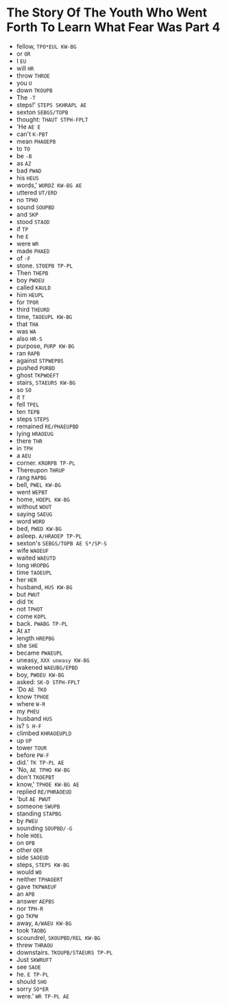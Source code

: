 # The Story Of The Youth Who Went Forth To Learn What Fear Was Part 4

* fellow, `TPO*EUL KW-BG`
* or `OR`
* I `EU`
* will `HR`
* throw `THROE`
* you `U`
* down `TKOUPB`
* The `-T`
* steps!' `STEPS SKHRAPL AE`
* sexton `SEBGS/TOPB`
* thought: `THAUT STPH-FPLT`
* 'He `AE E`
* can't `K-PBT`
* mean `PHAOEPB`
* to `TO`
* be `-B`
* as `AZ`
* bad `PWAD`
* his `HEUS`
* words,' `WORDZ KW-BG AE`
* uttered `UT/ERD`
* no `TPHO`
* sound `SOUPBD`
* and `SKP`
* stood `STAOD`
* if `TP`
* he `E`
* were `WR`
* made `PHAED`
* of `-F`
* stone. `STOEPB TP-PL`
* Then `THEPB`
* boy `PWOEU`
* called `KAULD`
* him `HEUPL`
* for `TPOR`
* third `THEURD`
* time, `TAOEUPL KW-BG`
* that `THA`
* was `WA`
* also `HR-S`
* purpose, `PURP KW-BG`
* ran `RAPB`
* against `STPWEPBS`
* pushed `PURBD`
* ghost `TKPWOEFT`
* stairs, `STAEURS KW-BG`
* so `SO`
* it `T`
* fell `TPEL`
* ten `TEPB`
* steps `STEPS`
* remained `RE/PHAEUPBD`
* lying `HRAOEUG`
* there `THR`
* in `TPH`
* a `AEU`
* corner. `KRORPB TP-PL`
* Thereupon `THRUP`
* rang `RAPBG`
* bell, `PWEL KW-BG`
* went `WEPBT`
* home, `HOEPL KW-BG`
* without `WOUT`
* saying `SAEUG`
* word `WORD`
* bed, `PWED KW-BG`
* asleep. `A/HRAOEP TP-PL`
* sexton's `SEBGS/TOPB AE S*/SP-S`
* wife `WAOEUF`
* waited `WAEUTD`
* long `HROPBG`
* time `TAOEUPL`
* her `HER`
* husband, `HUS KW-BG`
* but `PWUT`
* did `TK`
* not `TPHOT`
* come `KOPL`
* back. `PWABG TP-PL`
* At `AT`
* length `HREPBG`
* she `SHE`
* became `PWAEUPL`
* uneasy, `XXX uneasy KW-BG`
* wakened `WAEUBG/EPBD`
* boy, `PWOEU KW-BG`
* asked: `SK-D STPH-FPLT`
* 'Do `AE TKO`
* know `TPHOE`
* where `W-R`
* my `PHEU`
* husband `HUS`
* is? `S H-F`
* climbed `KHRAOEUPLD`
* up `UP`
* tower `TOUR`
* before `PW-F`
* did.' `TK TP-PL AE`
* 'No, `AE TPHO KW-BG`
* don't `TKOEPBT`
* know,' `TPHOE KW-BG AE`
* replied `RE/PHRAOEUD`
* 'but `AE PWUT`
* someone `SWUPB`
* standing `STAPBG`
* by `PWEU`
* sounding `SOUPBD/-G`
* hole `HOEL`
* on `OPB`
* other `OER`
* side `SAOEUD`
* steps, `STEPS KW-BG`
* would `WO`
* neither `TPHAOERT`
* gave `TKPWAEUF`
* an `APB`
* answer `AEPBS`
* nor `TPH-R`
* go `TKPW`
* away, `A/WAEU KW-BG`
* took `TAOBG`
* scoundrel, `SKOUPBD/REL KW-BG`
* threw `THRAOU`
* downstairs. `TKOUPB/STAEURS TP-PL`
* Just `SKWRUFT`
* see `SAOE`
* he. `E TP-PL`
* should `SHO`
* sorry `SO*ER`
* were.' `WR TP-PL AE`
